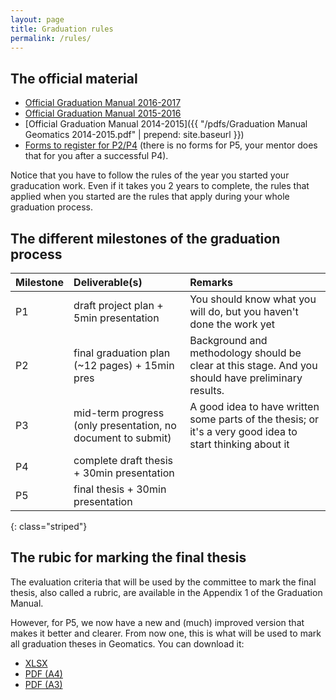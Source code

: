 ```yaml
---
layout: page
title: Graduation rules
permalink: /rules/
---
```


## The official material

  
  - [Official Graduation Manual 2016-2017](GraduationManualGeomatics2016-2017F161216.pdf)
  - [Official Graduation Manual 2015-2016](http://studenten.tudelft.nl/fileadmin/Files/studentenportal/os/BKspecifiek/Graduation_Manual_Geomatics_2015-2016.pdf)
  - [Official Graduation Manual 2014-2015]({{ "/pdfs/Graduation Manual Geomatics 2014-2015.pdf" | prepend: site.baseurl }}) 
  - [Forms to register for P2/P4](http://studenten.tudelft.nl/en/students/faculty-specific/architecture/forms/) (there is no forms for P5, your mentor does that for you after a successful P4).

Notice that you have to follow the rules of the year you started your graducation work.
Even if it takes you 2 years to complete, the rules that applied when you started are the rules that apply during your whole graduation process.


## The different milestones of the graduation process 

  | Milestone | Deliverable(s) | Remarks |
  |:----------|:---------------|:--------|
  | P1        | draft project plan + 5min presentation | You should know what you will do, but you haven't done the work yet  |
  | P2        | final graduation plan (~12 pages) + 15min pres | Background and methodology should be clear at this stage. And you should have preliminary results. |
  | P3        | mid-term progress (only presentation, no document to submit) | A good idea to have written some parts of the thesis; or it's a very good idea to start thinking about it  |
  | P4        | complete draft thesis + 30min presentation |  |
  | P5        | final thesis + 30min presentation |  |
  {: class="striped"}


## The rubic for marking the final thesis

The evaluation criteria that will be used by the committee to mark the final thesis, also called a rubric, are available in the Appendix 1 of the Graduation Manual.

However, for P5, we now have a new and (much) improved version that makes it better and clearer. 
From now one, this is what will be used to mark all graduation theses in Geomatics.
You can download it:

  - [XLSX](Rubric_Geomatics_2017-04-12.xlsx)
  - [PDF (A4)](Rubric_Geomatics_A4.pdf)
  - [PDF (A3)](Rubric_Geomatics_A3.pdf)
